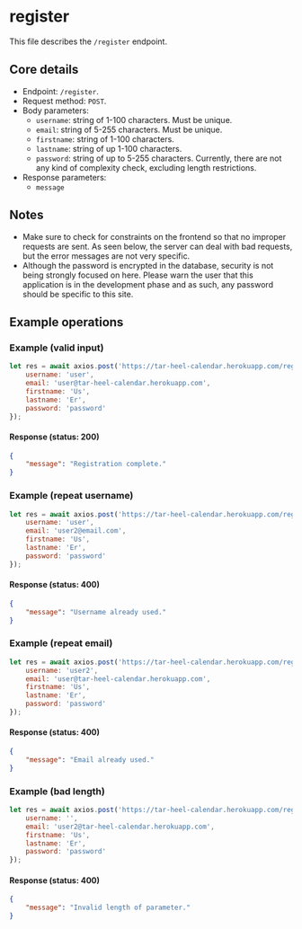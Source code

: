 # register
This file describes the `/register` endpoint.

## Core details
* Endpoint: `/register`.
* Request method: `POST`.
* Body parameters:
    * `username`: string of 1-100 characters. Must be unique.
    * `email`: string of 5-255 characters. Must be unique.
    * `firstname`: string of 1-100 characters.
    * `lastname`: string of up 1-100 characters.
    * `password`: string of up to 5-255 characters. Currently, there are not any kind of complexity check, excluding length restrictions.
* Response parameters:
    * `message`
    
## Notes
* Make sure to check for constraints on the frontend so that no improper requests are sent. As seen below, the server can deal with bad requests, but the error messages are not very specific.
* Although the password is encrypted in the database, security is not being strongly focused on here. Please warn the user that this application is in the development phase and as such, any password should be specific to this site.
    
## Example operations
### Example (valid input)
```js
let res = await axios.post('https://tar-heel-calendar.herokuapp.com/register', {
    username: 'user',
    email: 'user@tar-heel-calendar.herokuapp.com',
    firstname: 'Us',
    lastname: 'Er',
    password: 'password'
});
```

#### Response (status: 200)
```json
{
    "message": "Registration complete."
}
```

### Example (repeat username)
```js
let res = await axios.post('https://tar-heel-calendar.herokuapp.com/register', {
    username: 'user',
    email: 'user2@email.com',
    firstname: 'Us',
    lastname: 'Er',
    password: 'password'
});
```

#### Response (status: 400)
```json
{
    "message": "Username already used."
}
```

### Example (repeat email)
```js
let res = await axios.post('https://tar-heel-calendar.herokuapp.com/register', {
    username: 'user2',
    email: 'user@tar-heel-calendar.herokuapp.com',
    firstname: 'Us',
    lastname: 'Er',
    password: 'password'
});
```

#### Response (status: 400)
```json
{
    "message": "Email already used."
}
```

### Example (bad length)
```js
let res = await axios.post('https://tar-heel-calendar.herokuapp.com/register', {
    username: '',
    email: 'user2@tar-heel-calendar.herokuapp.com',
    firstname: 'Us',
    lastname: 'Er',
    password: 'password'
});
```

#### Response (status: 400)
```json
{
    "message": "Invalid length of parameter."
}
```
